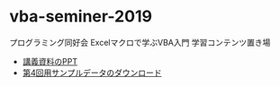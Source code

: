 # vba-seminer-2019
プログラミング同好会 Excelマクロで学ぶVBA入門 学習コンテンツ置き場
  - [講義資料のPPT](https://github.com/takeruko/vba-seminer-2019/raw/master/contents/4/Excel%E3%83%9E%E3%82%AF%E3%83%AD%E3%81%A7%E5%AD%A6%E3%81%B6VBA%E5%85%A5%E9%96%80_%E7%AC%AC4%E5%9B%9E.pptx)
  - [第4回用サンプルデータのダウンロード](https://github.com/takeruko/vba-seminer-2019/raw/master/4th_contents.zip)

